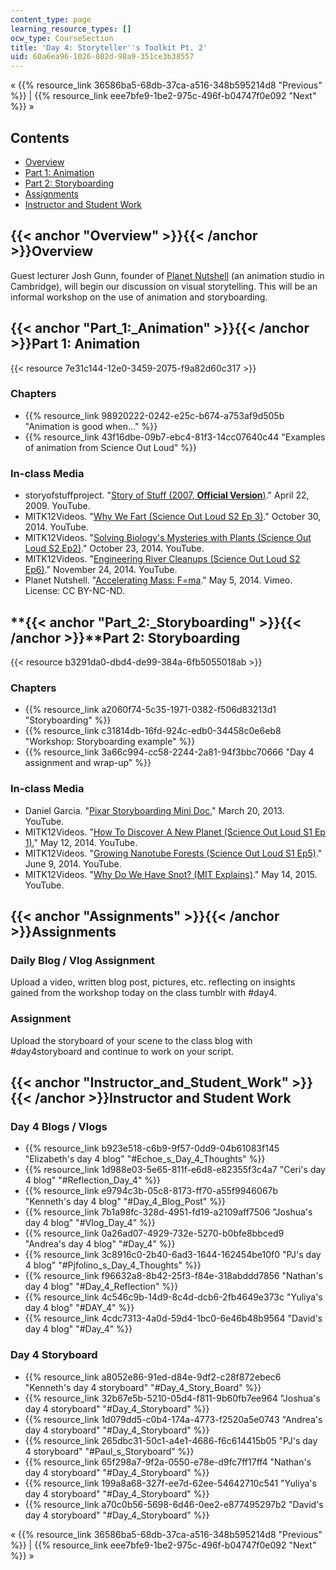 ```yaml
---
content_type: page
learning_resource_types: []
ocw_type: CourseSection
title: 'Day 4: Storyteller''s Toolkit Pt. 2'
uid: 60a6ea96-1026-802d-98a9-351ce3b38557
---
```


« {{% resource_link 36586ba5-68db-37ca-a516-348b595214d8 "Previous" %}} | {{% resource_link eee7bfe9-1be2-975c-496f-b04747f0e092 "Next" %}} »

Contents
--------

*   [Overview](#Overview)
*   [Part 1: Animation](#Part_1:_Animation)
*   [Part 2: Storyboarding](#Part_2:_Storyboarding)
*   [Assignments](#Assignments)
*   [Instructor and Student Work](#Instructor_and_Student_Work)

{{< anchor "Overview" >}}{{< /anchor >}}Overview
------------------------------------------------

Guest lecturer Josh Gunn, founder of [Planet Nutshell](http://planetnutshell.com/) (an animation studio in Cambridge), will begin our discussion on visual storytelling. This will be an informal workshop on the use of animation and storyboarding.

{{< anchor "Part_1:_Animation" >}}{{< /anchor >}}Part 1: Animation
------------------------------------------------------------------

{{< resource 7e31c144-12e0-3459-2075-f9a82d60c317 >}}

### Chapters

*   {{% resource_link 98920222-0242-e25c-b674-a753af9d505b "Animation is good when..." %}}
*   {{% resource_link 43f16dbe-09b7-ebc4-81f3-14cc07640c44 "Examples of animation from Science Out Loud" %}}

### In-class Media

*   storyofstuffproject. "[Story of Stuff (2007, **Official Version**)](https://youtu.be/9GorqroigqM)." April 22, 2009. YouTube.
*   MITK12Videos. "[Why We Fart (Science Out Loud S2 Ep 3)](https://youtu.be/R1kxajH629A)." October 30, 2014. YouTube.
*   MITK12Videos. "[Solving Biology's Mysteries with Plants (Science Out Loud S2 Ep2)](https://youtu.be/K9mhXBOhuHU)." October 23, 2014. YouTube.
*   MITK12Videos. "[Engineering River Cleanups (Science Out Loud S2 Ep6)](https://youtu.be/oiHNdcdU1pM)." November 24, 2014. YouTube.
*   Planet Nutshell. "[Accelerating Mass: F=ma](https://vimeo.com/94019868)." May 5, 2014. Vimeo. License: CC BY-NC-ND.

**{{< anchor "Part_2:_Storyboarding" >}}{{< /anchor >}}**Part 2: Storyboarding
------------------------------------------------------------------------------

{{< resource b3291da0-dbd4-de99-384a-6fb5055018ab >}}

### Chapters

*   {{% resource_link a2060f74-5c35-1971-0382-f506d83213d1 "Storyboarding" %}}
*   {{% resource_link c31814db-16fd-924c-edb0-34458c0e6eb8 "Workshop: Storyboarding example" %}}
*   {{% resource_link 3a66c994-cc58-2244-2a81-94f3bbc70666 "Day 4 assignment and wrap-up" %}}

### In-class Media

*   Daniel Garcia. "[Pixar Storyboarding Mini Doc.](https://youtu.be/7LKPVAIcDXY)" March 20, 2013. YouTube.
*   MITK12Videos. "[How To Discover A New Planet (Science Out Loud S1 Ep 1).](https://youtu.be/4RarO2wS14Q)" May 12, 2014. YouTube.
*   MITK12Videos. "[Growing Nanotube Forests (Science Out Loud S1 Ep5)](https://youtu.be/lVnHIjwIByw)." June 9, 2014. YouTube.
*   MITK12Videos. "[Why Do We Have Snot? (MIT Explains)](https://youtu.be/zDo-UG3i75o)." May 14, 2015. YouTube.

{{< anchor "Assignments" >}}{{< /anchor >}}Assignments
------------------------------------------------------

### Daily Blog / Vlog Assignment

Upload a video, written blog post, pictures, etc. reflecting on insights gained from the workshop today on the class tumblr with #day4.

### Assignment

Upload the storyboard of your scene to the class blog with #day4storyboard and continue to work on your script.

{{< anchor "Instructor_and_Student_Work" >}}{{< /anchor >}}Instructor and Student Work
--------------------------------------------------------------------------------------

### Day 4 Blogs / Vlogs

*   {{% resource_link b923e518-c6b9-9f57-0dd9-04b61083f145 "Elizabeth's day 4 blog" "#Echoe_s_Day_4_Thoughts" %}}
*   {{% resource_link 1d988e03-5e65-811f-e6d8-e82355f3c4a7 "Ceri's day 4 blog" "#Reflection_Day_4" %}}
*   {{% resource_link e9794c3b-05c8-8173-ff70-a55f9946067b "Kenneth's day 4 blog" "#Day_4_Blog_Post" %}}
*   {{% resource_link 7b1a98fc-328d-4951-fd19-a2109aff7506 "Joshua's day 4 blog" "#Vlog_Day_4" %}}
*   {{% resource_link 0a26ad07-4929-732e-5270-b0bfe8bbced9 "Andrea's day 4 blog" "#Day_4" %}}
*   {{% resource_link 3c8916c0-2b40-6ad3-1644-162454be10f0 "PJ's day 4 blog" "#Pjfolino_s_Day_4_Thoughts" %}}
*   {{% resource_link f96632a8-8b42-25f3-f84e-318abddd7856 "Nathan's day 4 blog" "#Day_4_Reflection" %}}
*   {{% resource_link 4c546c9b-14d9-8c4d-dcb6-2fb4649e373c "Yuliya's day 4 blog" "#DAY_4" %}}
*   {{% resource_link 4cdc7313-4a0d-59d4-1bc0-6e46b48b9564 "David's day 4 blog" "#Day_4" %}}

### Day 4 Storyboard

*   {{% resource_link a8052e86-91ed-d84e-9df2-c28f872ebec6 "Kenneth's day 4 storyboard" "#Day_4_Story_Board" %}}
*   {{% resource_link 32b67e5b-5210-05d4-f811-9b60fb7ee964 "Joshua's day 4 storyboard" "#Day_4_Storyboard" %}}
*   {{% resource_link 1d079dd5-c0b4-174a-4773-f2520a5e0743 "Andrea's day 4 storyboard" "#Day_4_Storyboard" %}}
*   {{% resource_link 265dbc31-50c1-a4e1-4686-f6c614415b05 "PJ's day 4 storyboard" "#Paul_s_Storyboard" %}}
*   {{% resource_link 65f298a7-9f2a-0550-e78e-d9fc7ff17ff4 "Nathan's day 4 storyboard" "#Day_4_Storyboard" %}}
*   {{% resource_link 199a8a68-327f-ee7d-62ee-54642710c541 "Yuliya's day 4 storyboard" "#Day_4_Storyboard" %}}
*   {{% resource_link a70c0b56-5698-6d46-0ee2-e877495297b2 "David's day 4 storyboard" "#Day_4_Storyboard" %}}

« {{% resource_link 36586ba5-68db-37ca-a516-348b595214d8 "Previous" %}} | {{% resource_link eee7bfe9-1be2-975c-496f-b04747f0e092 "Next" %}} »